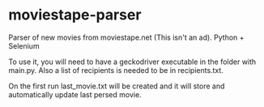 # moviestape-parser
Parser of new movies from moviestape.net (This isn't an ad). Python + Selenium

To use it, you will need to have a geckodriver executable in the folder with main.py.
Also a list of recipients is needed to be in recipients.txt.

On the first run last_movie.txt will be created and it will store and automatically update last persed movie.
